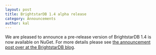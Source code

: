 ```yaml
---
layout: post
title: BrightstarDB 1.4 alpha release
category: Announcements
author: kal
---
```

We are pleased to announce a pre-release version of BrightstarDB 1.4 is now available on NuGet. For more details please see <a href="http://brightstardb.com/blog/2013/08/brightstardb-1-4-alpha-now-available/">the announcement post over at the BrightstarDB blog</a>.